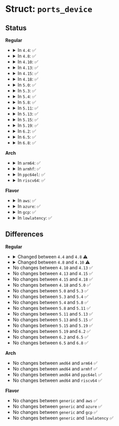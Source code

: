 # Struct: <code>ports_device</code>

## Status
<b>Regular</b>
<ul>
<li>
<details>
<summary>In <code>4.4</code>: ✅</summary>

```c
struct ports_device {
    struct list_head list;
    struct work_struct control_work;
    struct work_struct config_work;
    struct list_head ports;
    spinlock_t ports_lock;
    spinlock_t c_ivq_lock;
    spinlock_t c_ovq_lock;
    struct virtio_console_config config;
    struct virtio_device *vdev;
    struct virtqueue *c_ivq;
    struct virtqueue *c_ovq;
    struct virtqueue **in_vqs;
    struct virtqueue **out_vqs;
    int chr_major;
};
```
</details>
</li>
<li>
<details>
<summary>In <code>4.8</code>: ✅</summary>

```c
struct ports_device {
    struct list_head list;
    struct work_struct control_work;
    struct work_struct config_work;
    struct list_head ports;
    spinlock_t ports_lock;
    spinlock_t c_ivq_lock;
    spinlock_t c_ovq_lock;
    struct virtio_console_config config;
    struct virtio_device *vdev;
    struct virtqueue *c_ivq;
    struct virtqueue *c_ovq;
    struct virtio_console_control cpkt;
    struct virtqueue **in_vqs;
    struct virtqueue **out_vqs;
    int chr_major;
};
```
</details>
</li>
<li>
<details>
<summary>In <code>4.10</code>: ✅</summary>

```c
struct ports_device {
    struct list_head list;
    struct work_struct control_work;
    struct work_struct config_work;
    struct list_head ports;
    spinlock_t ports_lock;
    spinlock_t c_ivq_lock;
    spinlock_t c_ovq_lock;
    u32 max_nr_ports;
    struct virtio_device *vdev;
    struct virtqueue *c_ivq;
    struct virtqueue *c_ovq;
    struct virtio_console_control cpkt;
    struct virtqueue **in_vqs;
    struct virtqueue **out_vqs;
    int chr_major;
};
```
</details>
</li>
<li>
<details>
<summary>In <code>4.13</code>: ✅</summary>

```c
struct ports_device {
    struct list_head list;
    struct work_struct control_work;
    struct work_struct config_work;
    struct list_head ports;
    spinlock_t ports_lock;
    spinlock_t c_ivq_lock;
    spinlock_t c_ovq_lock;
    u32 max_nr_ports;
    struct virtio_device *vdev;
    struct virtqueue *c_ivq;
    struct virtqueue *c_ovq;
    struct virtio_console_control cpkt;
    struct virtqueue **in_vqs;
    struct virtqueue **out_vqs;
    int chr_major;
};
```
</details>
</li>
<li>
<details>
<summary>In <code>4.15</code>: ✅</summary>

```c
struct ports_device {
    struct list_head list;
    struct work_struct control_work;
    struct work_struct config_work;
    struct list_head ports;
    spinlock_t ports_lock;
    spinlock_t c_ivq_lock;
    spinlock_t c_ovq_lock;
    u32 max_nr_ports;
    struct virtio_device *vdev;
    struct virtqueue *c_ivq;
    struct virtqueue *c_ovq;
    struct virtio_console_control cpkt;
    struct virtqueue **in_vqs;
    struct virtqueue **out_vqs;
    int chr_major;
};
```
</details>
</li>
<li>
<details>
<summary>In <code>4.18</code>: ✅</summary>

```c
struct ports_device {
    struct list_head list;
    struct work_struct control_work;
    struct work_struct config_work;
    struct list_head ports;
    spinlock_t ports_lock;
    spinlock_t c_ivq_lock;
    spinlock_t c_ovq_lock;
    u32 max_nr_ports;
    struct virtio_device *vdev;
    struct virtqueue *c_ivq;
    struct virtqueue *c_ovq;
    struct virtio_console_control cpkt;
    struct virtqueue **in_vqs;
    struct virtqueue **out_vqs;
    int chr_major;
};
```
</details>
</li>
<li>
<details>
<summary>In <code>5.0</code>: ✅</summary>

```c
struct ports_device {
    struct list_head list;
    struct work_struct control_work;
    struct work_struct config_work;
    struct list_head ports;
    spinlock_t ports_lock;
    spinlock_t c_ivq_lock;
    spinlock_t c_ovq_lock;
    u32 max_nr_ports;
    struct virtio_device *vdev;
    struct virtqueue *c_ivq;
    struct virtqueue *c_ovq;
    struct virtio_console_control cpkt;
    struct virtqueue **in_vqs;
    struct virtqueue **out_vqs;
    int chr_major;
};
```
</details>
</li>
<li>
<details>
<summary>In <code>5.3</code>: ✅</summary>

```c
struct ports_device {
    struct list_head list;
    struct work_struct control_work;
    struct work_struct config_work;
    struct list_head ports;
    spinlock_t ports_lock;
    spinlock_t c_ivq_lock;
    spinlock_t c_ovq_lock;
    u32 max_nr_ports;
    struct virtio_device *vdev;
    struct virtqueue *c_ivq;
    struct virtqueue *c_ovq;
    struct virtio_console_control cpkt;
    struct virtqueue **in_vqs;
    struct virtqueue **out_vqs;
    int chr_major;
};
```
</details>
</li>
<li>
<details>
<summary>In <code>5.4</code>: ✅</summary>

```c
struct ports_device {
    struct list_head list;
    struct work_struct control_work;
    struct work_struct config_work;
    struct list_head ports;
    spinlock_t ports_lock;
    spinlock_t c_ivq_lock;
    spinlock_t c_ovq_lock;
    u32 max_nr_ports;
    struct virtio_device *vdev;
    struct virtqueue *c_ivq;
    struct virtqueue *c_ovq;
    struct virtio_console_control cpkt;
    struct virtqueue **in_vqs;
    struct virtqueue **out_vqs;
    int chr_major;
};
```
</details>
</li>
<li>
<details>
<summary>In <code>5.8</code>: ✅</summary>

```c
struct ports_device {
    struct list_head list;
    struct work_struct control_work;
    struct work_struct config_work;
    struct list_head ports;
    spinlock_t ports_lock;
    spinlock_t c_ivq_lock;
    spinlock_t c_ovq_lock;
    u32 max_nr_ports;
    struct virtio_device *vdev;
    struct virtqueue *c_ivq;
    struct virtqueue *c_ovq;
    struct virtio_console_control cpkt;
    struct virtqueue **in_vqs;
    struct virtqueue **out_vqs;
    int chr_major;
};
```
</details>
</li>
<li>
<details>
<summary>In <code>5.11</code>: ✅</summary>

```c
struct ports_device {
    struct list_head list;
    struct work_struct control_work;
    struct work_struct config_work;
    struct list_head ports;
    spinlock_t ports_lock;
    spinlock_t c_ivq_lock;
    spinlock_t c_ovq_lock;
    u32 max_nr_ports;
    struct virtio_device *vdev;
    struct virtqueue *c_ivq;
    struct virtqueue *c_ovq;
    struct virtio_console_control cpkt;
    struct virtqueue **in_vqs;
    struct virtqueue **out_vqs;
    int chr_major;
};
```
</details>
</li>
<li>
<details>
<summary>In <code>5.13</code>: ✅</summary>

```c
struct ports_device {
    struct list_head list;
    struct work_struct control_work;
    struct work_struct config_work;
    struct list_head ports;
    spinlock_t ports_lock;
    spinlock_t c_ivq_lock;
    spinlock_t c_ovq_lock;
    u32 max_nr_ports;
    struct virtio_device *vdev;
    struct virtqueue *c_ivq;
    struct virtqueue *c_ovq;
    struct virtio_console_control cpkt;
    struct virtqueue **in_vqs;
    struct virtqueue **out_vqs;
    int chr_major;
};
```
</details>
</li>
<li>
<details>
<summary>In <code>5.15</code>: ✅</summary>

```c
struct ports_device {
    struct list_head list;
    struct work_struct control_work;
    struct work_struct config_work;
    struct list_head ports;
    spinlock_t ports_lock;
    spinlock_t c_ivq_lock;
    spinlock_t c_ovq_lock;
    u32 max_nr_ports;
    struct virtio_device *vdev;
    struct virtqueue *c_ivq;
    struct virtqueue *c_ovq;
    struct virtio_console_control cpkt;
    struct virtqueue **in_vqs;
    struct virtqueue **out_vqs;
    int chr_major;
};
```
</details>
</li>
<li>
<details>
<summary>In <code>5.19</code>: ✅</summary>

```c
struct ports_device {
    struct list_head list;
    struct work_struct control_work;
    struct work_struct config_work;
    struct list_head ports;
    spinlock_t ports_lock;
    spinlock_t c_ivq_lock;
    spinlock_t c_ovq_lock;
    u32 max_nr_ports;
    struct virtio_device *vdev;
    struct virtqueue *c_ivq;
    struct virtqueue *c_ovq;
    struct virtio_console_control cpkt;
    struct virtqueue **in_vqs;
    struct virtqueue **out_vqs;
    int chr_major;
};
```
</details>
</li>
<li>
<details>
<summary>In <code>6.2</code>: ✅</summary>

```c
struct ports_device {
    struct list_head list;
    struct work_struct control_work;
    struct work_struct config_work;
    struct list_head ports;
    spinlock_t ports_lock;
    spinlock_t c_ivq_lock;
    spinlock_t c_ovq_lock;
    u32 max_nr_ports;
    struct virtio_device *vdev;
    struct virtqueue *c_ivq;
    struct virtqueue *c_ovq;
    struct virtio_console_control cpkt;
    struct virtqueue **in_vqs;
    struct virtqueue **out_vqs;
    int chr_major;
};
```
</details>
</li>
<li>
<details>
<summary>In <code>6.5</code>: ✅</summary>

```c
struct ports_device {
    struct list_head list;
    struct work_struct control_work;
    struct work_struct config_work;
    struct list_head ports;
    spinlock_t ports_lock;
    spinlock_t c_ivq_lock;
    spinlock_t c_ovq_lock;
    u32 max_nr_ports;
    struct virtio_device *vdev;
    struct virtqueue *c_ivq;
    struct virtqueue *c_ovq;
    struct virtio_console_control cpkt;
    struct virtqueue **in_vqs;
    struct virtqueue **out_vqs;
    int chr_major;
};
```
</details>
</li>
<li>
<details>
<summary>In <code>6.8</code>: ✅</summary>

```c
struct ports_device {
    struct list_head list;
    struct work_struct control_work;
    struct work_struct config_work;
    struct list_head ports;
    spinlock_t ports_lock;
    spinlock_t c_ivq_lock;
    spinlock_t c_ovq_lock;
    u32 max_nr_ports;
    struct virtio_device *vdev;
    struct virtqueue *c_ivq;
    struct virtqueue *c_ovq;
    struct virtio_console_control cpkt;
    struct virtqueue **in_vqs;
    struct virtqueue **out_vqs;
    int chr_major;
};
```
</details>
</li>
</ul>
<b>Arch</b>
<ul>
<li>
<details>
<summary>In <code>arm64</code>: ✅</summary>

```c
struct ports_device {
    struct list_head list;
    struct work_struct control_work;
    struct work_struct config_work;
    struct list_head ports;
    spinlock_t ports_lock;
    spinlock_t c_ivq_lock;
    spinlock_t c_ovq_lock;
    u32 max_nr_ports;
    struct virtio_device *vdev;
    struct virtqueue *c_ivq;
    struct virtqueue *c_ovq;
    struct virtio_console_control cpkt;
    struct virtqueue **in_vqs;
    struct virtqueue **out_vqs;
    int chr_major;
};
```
</details>
</li>
<li>
<details>
<summary>In <code>armhf</code>: ✅</summary>

```c
struct ports_device {
    struct list_head list;
    struct work_struct control_work;
    struct work_struct config_work;
    struct list_head ports;
    spinlock_t ports_lock;
    spinlock_t c_ivq_lock;
    spinlock_t c_ovq_lock;
    u32 max_nr_ports;
    struct virtio_device *vdev;
    struct virtqueue *c_ivq;
    struct virtqueue *c_ovq;
    struct virtio_console_control cpkt;
    struct virtqueue **in_vqs;
    struct virtqueue **out_vqs;
    int chr_major;
};
```
</details>
</li>
<li>
<details>
<summary>In <code>ppc64el</code>: ✅</summary>

```c
struct ports_device {
    struct list_head list;
    struct work_struct control_work;
    struct work_struct config_work;
    struct list_head ports;
    spinlock_t ports_lock;
    spinlock_t c_ivq_lock;
    spinlock_t c_ovq_lock;
    u32 max_nr_ports;
    struct virtio_device *vdev;
    struct virtqueue *c_ivq;
    struct virtqueue *c_ovq;
    struct virtio_console_control cpkt;
    struct virtqueue **in_vqs;
    struct virtqueue **out_vqs;
    int chr_major;
};
```
</details>
</li>
<li>
<details>
<summary>In <code>riscv64</code>: ✅</summary>

```c
struct ports_device {
    struct list_head list;
    struct work_struct control_work;
    struct work_struct config_work;
    struct list_head ports;
    spinlock_t ports_lock;
    spinlock_t c_ivq_lock;
    spinlock_t c_ovq_lock;
    u32 max_nr_ports;
    struct virtio_device *vdev;
    struct virtqueue *c_ivq;
    struct virtqueue *c_ovq;
    struct virtio_console_control cpkt;
    struct virtqueue **in_vqs;
    struct virtqueue **out_vqs;
    int chr_major;
};
```
</details>
</li>
</ul>
<b>Flavor</b>
<ul>
<li>
<details>
<summary>In <code>aws</code>: ✅</summary>

```c
struct ports_device {
    struct list_head list;
    struct work_struct control_work;
    struct work_struct config_work;
    struct list_head ports;
    spinlock_t ports_lock;
    spinlock_t c_ivq_lock;
    spinlock_t c_ovq_lock;
    u32 max_nr_ports;
    struct virtio_device *vdev;
    struct virtqueue *c_ivq;
    struct virtqueue *c_ovq;
    struct virtio_console_control cpkt;
    struct virtqueue **in_vqs;
    struct virtqueue **out_vqs;
    int chr_major;
};
```
</details>
</li>
<li>
<details>
<summary>In <code>azure</code>: ✅</summary>

```c
struct ports_device {
    struct list_head list;
    struct work_struct control_work;
    struct work_struct config_work;
    struct list_head ports;
    spinlock_t ports_lock;
    spinlock_t c_ivq_lock;
    spinlock_t c_ovq_lock;
    u32 max_nr_ports;
    struct virtio_device *vdev;
    struct virtqueue *c_ivq;
    struct virtqueue *c_ovq;
    struct virtio_console_control cpkt;
    struct virtqueue **in_vqs;
    struct virtqueue **out_vqs;
    int chr_major;
};
```
</details>
</li>
<li>
<details>
<summary>In <code>gcp</code>: ✅</summary>

```c
struct ports_device {
    struct list_head list;
    struct work_struct control_work;
    struct work_struct config_work;
    struct list_head ports;
    spinlock_t ports_lock;
    spinlock_t c_ivq_lock;
    spinlock_t c_ovq_lock;
    u32 max_nr_ports;
    struct virtio_device *vdev;
    struct virtqueue *c_ivq;
    struct virtqueue *c_ovq;
    struct virtio_console_control cpkt;
    struct virtqueue **in_vqs;
    struct virtqueue **out_vqs;
    int chr_major;
};
```
</details>
</li>
<li>
<details>
<summary>In <code>lowlatency</code>: ✅</summary>

```c
struct ports_device {
    struct list_head list;
    struct work_struct control_work;
    struct work_struct config_work;
    struct list_head ports;
    spinlock_t ports_lock;
    spinlock_t c_ivq_lock;
    spinlock_t c_ovq_lock;
    u32 max_nr_ports;
    struct virtio_device *vdev;
    struct virtqueue *c_ivq;
    struct virtqueue *c_ovq;
    struct virtio_console_control cpkt;
    struct virtqueue **in_vqs;
    struct virtqueue **out_vqs;
    int chr_major;
};
```
</details>
</li>
</ul>

## Differences
<b>Regular</b>
<ul>
<li>
<details>
<summary>Changed between <code>4.4</code> and <code>4.8</code> ⚠️</summary>
<ul>
<li>
<b>Field added. </b>
<code>struct virtio_console_control cpkt</code>
</li>
</ul>
</details>
</li>
<li>
<details>
<summary>Changed between <code>4.8</code> and <code>4.10</code> ⚠️</summary>
<ul>
<li>
<b>Field added. </b>
<code>u32 max_nr_ports</code>
</li>
<li>
<b>Field removed. </b>
<code>struct virtio_console_config config</code>
</li>
</ul>
</details>
</li>
<li>
No changes between <code>4.10</code> and <code>4.13</code> ✅
</li>
<li>
No changes between <code>4.13</code> and <code>4.15</code> ✅
</li>
<li>
No changes between <code>4.15</code> and <code>4.18</code> ✅
</li>
<li>
No changes between <code>4.18</code> and <code>5.0</code> ✅
</li>
<li>
No changes between <code>5.0</code> and <code>5.3</code> ✅
</li>
<li>
No changes between <code>5.3</code> and <code>5.4</code> ✅
</li>
<li>
No changes between <code>5.4</code> and <code>5.8</code> ✅
</li>
<li>
No changes between <code>5.8</code> and <code>5.11</code> ✅
</li>
<li>
No changes between <code>5.11</code> and <code>5.13</code> ✅
</li>
<li>
No changes between <code>5.13</code> and <code>5.15</code> ✅
</li>
<li>
No changes between <code>5.15</code> and <code>5.19</code> ✅
</li>
<li>
No changes between <code>5.19</code> and <code>6.2</code> ✅
</li>
<li>
No changes between <code>6.2</code> and <code>6.5</code> ✅
</li>
<li>
No changes between <code>6.5</code> and <code>6.8</code> ✅
</li>
</ul>
<b>Arch</b>
<ul>
<li>
No changes between <code>amd64</code> and <code>arm64</code> ✅
</li>
<li>
No changes between <code>amd64</code> and <code>armhf</code> ✅
</li>
<li>
No changes between <code>amd64</code> and <code>ppc64el</code> ✅
</li>
<li>
No changes between <code>amd64</code> and <code>riscv64</code> ✅
</li>
</ul>
<b>Flavor</b>
<ul>
<li>
No changes between <code>generic</code> and <code>aws</code> ✅
</li>
<li>
No changes between <code>generic</code> and <code>azure</code> ✅
</li>
<li>
No changes between <code>generic</code> and <code>gcp</code> ✅
</li>
<li>
No changes between <code>generic</code> and <code>lowlatency</code> ✅
</li>
</ul>
